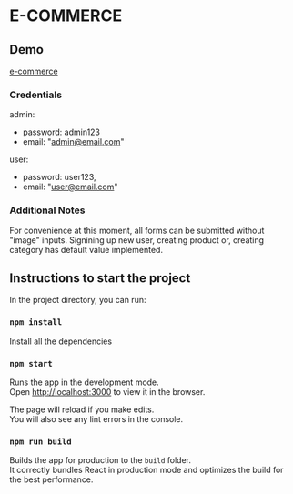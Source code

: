 # E-COMMERCE 


## Demo

[e-commerce](https://e-commerce-frontend-2dpvjbalf-microieva.vercel.app/)

### Credentials

admin: 
- password: admin123
- email: "admin@email.com"

user:
- password: user123,
- email: "user@email.com"

### Additional Notes

For convenience at this moment, all forms can be submitted without "image" inputs. Signining up new user, creating product or, creating category has default value implemented.

## Instructions to start the project

In the project directory, you can run:

### `npm install`

Install all the dependencies

### `npm start`

Runs the app in the development mode.\
Open [http://localhost:3000](http://localhost:3000) to view it in the browser.

The page will reload if you make edits.\
You will also see any lint errors in the console.

### `npm run build`

Builds the app for production to the `build` folder.\
It correctly bundles React in production mode and optimizes the build for the best performance.
